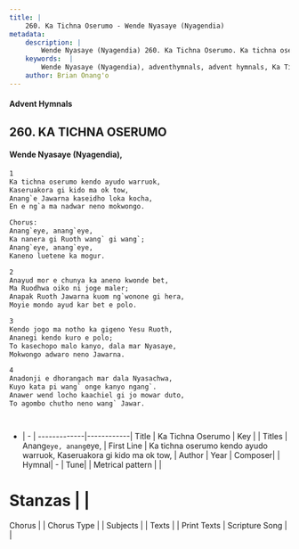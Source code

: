 ```yaml
---
title: |
    260. Ka Tichna Oserumo - Wende Nyasaye (Nyagendia)
metadata:
    description: |
        Wende Nyasaye (Nyagendia) 260. Ka Tichna Oserumo. Ka tichna oserumo kendo ayudo warruok, Kaseruakora gi kido ma ok tow, Anang`e Jawarna kaseidho loka kocha, En e ng`a ma nadwar neno mokwongo.  Chorus: Anang`eye, anang`eye, Ka nanera gi Ruoth wang` gi wang`; Anang`eye, anang`eye, Kaneno luetene ka mogur.  
    keywords:  |
        Wende Nyasaye (Nyagendia), adventhymnals, advent hymnals, Ka Tichna Oserumo, Ka tichna oserumo kendo ayudo warruok, Kaseruakora gi kido ma ok tow,. Anang`eye, anang`eye,
    author: Brian Onang'o
---
```


#### Advent Hymnals
## 260. KA TICHNA OSERUMO
####  Wende Nyasaye (Nyagendia),

```txt
1
Ka tichna oserumo kendo ayudo warruok,
Kaseruakora gi kido ma ok tow,
Anang`e Jawarna kaseidho loka kocha,
En e ng`a ma nadwar neno mokwongo.

Chorus:
Anang`eye, anang`eye,
Ka nanera gi Ruoth wang` gi wang`;
Anang`eye, anang`eye,
Kaneno luetene ka mogur.

2
Anayud mor e chunya ka aneno kwonde bet,
Ma Ruodhwa oiko ni joge maler;
Anapak Ruoth Jawarna kuom ng`wonone gi hera,
Moyie mondo ayud kar bet e polo.

3
Kendo jogo ma notho ka gigeno Yesu Ruoth,
Ananegi kendo kuro e polo;
To kasechopo malo kanyo, dala mar Nyasaye,
Mokwongo adwaro neno Jawarna.

4
Anadonji e dhorangach mar dala Nyasachwa,
Kuyo kata pi wang` onge kanyo ngang`.
Anawer wend locho kaachiel gi jo mowar duto,
To agombo chutho neno wang` Jawar.




```

- |   -  |
-------------|------------|
Title | Ka Tichna Oserumo |
Key |  |
Titles | Anang`eye, anang`eye, |
First Line | Ka tichna oserumo kendo ayudo warruok, Kaseruakora gi kido ma ok tow, |
Author | 
Year | 
Composer| |
Hymnal|  - |
Tune|  |
Metrical pattern | |
# Stanzas |  |
Chorus |  |
Chorus Type |  |
Subjects | |
Texts |  |
Print Texts | 
Scripture Song |  |
    
